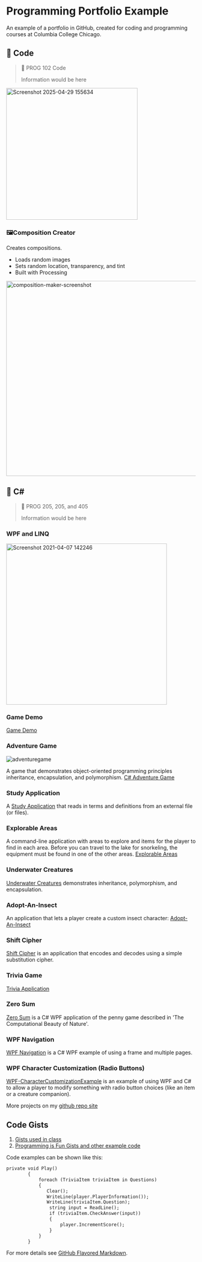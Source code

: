 # Programming Portfolio Example
An example of a portfolio in GitHub, created for coding and programming courses at Columbia College Chicago.

## 🐻 Code
> 🏅 PROG 102 Code
> 
> Information would be here
<img width="349" alt="Screenshot 2025-04-29 155634" src="https://github.com/user-attachments/assets/14b99732-9dba-4c42-a3b5-31e0fd83e6ca" />

### 🖼️Composition Creator
Creates compositions.

* Loads random images
* Sets random location, transparency, and tint
* Built with Processing

<img height="517" alt="composition-maker-screenshot" src="https://github.com/user-attachments/assets/318ed5e3-7f03-4d21-9a94-2f56423a8a7d" />

## 🐻 C#

> 🏅 PROG 205, 205, and 405
> 
> Information would be here
>

### WPF and LINQ

<img width="427" alt="Screenshot 2021-04-07 142246" src="https://github.com/user-attachments/assets/a10fa951-3c39-408f-8688-7f2321716f16" />


### Game Demo
[Game Demo](https://github.com/janell-baxter/GameDemo)

### Adventure Game
![adventuregame](https://github.com/user-attachments/assets/91a9bfb9-40f5-47ba-bd23-580a1b63b93f)

A game that demonstrates object-oriented programming principles inheritance, encapsulation, and polymorphism.
[C# Adventure Game](http://programmingisfun.com/learn/c-sharp-adventure-game)

### Study Application
A [Study Application](https://gist.github.com/janell-baxter/9689a2810202f4b0697a4ddce077fad1) that reads in terms and definitions from an external file (or files).

### Explorable Areas
A command-line application with areas to explore and items for the player to find in each area. Before you can travel to the lake for snorkeling, the equipment must be found in one of the other areas. [Explorable Areas](https://gist.github.com/janell-baxter/555f973ebfecb3a4da21b175cbc8f601)

### Underwater Creatures
[Underwater Creatures](https://gist.github.com/janell-baxter/4e593fe89ebede781baf7d5dce308829) demonstrates inheritance, polymorphism, and encapsulation. 

### Adopt-An-Insect
An application that lets a player create a custom insect character: [Adopt-An-Insect](https://gist.github.com/janellbaxter/4662ba74972338ea92f40f1e6051e220)

### Shift Cipher
[Shift Cipher](https://gist.github.com/janell-baxter/650c9e7b50fe760ef7d07f9b80b407e7) is an application that encodes and decodes using a simple substitution cipher. 

### Trivia Game
[Trivia Application](https://github.com/janellbaxter/TriviaApplication)

### Zero Sum
[Zero Sum](https://github.com/janellbaxter/zero-sum-pennies) is a C# WPF application of the penny game described in 'The Computational Beauty of Nature'. 

### WPF Navigation
[WPF Navigation](https://github.com/janellbaxter/WPF-Navigation) is a C# WPF example of using a frame and multiple pages.

### WPF Character Customization (Radio Buttons)
[WPF-CharacterCustomizationExample](https://github.com/janellbaxter/WPF-Navigation) is an example of using WPF and C# to allow a player to modify something with radio button choices (like an item or a creature companion).

More projects on my [github repo site](https://github.com/janellbaxter?tab=repositories)


## Code Gists

1. [Gists used in class](https://gist.github.com/janell-baxter)
2. [Programming is Fun Gists and other example code](https://gist.github.com/janellbaxter)


Code examples can be shown like this:
```markdown
private void Play()
        {
            foreach (TriviaItem triviaItem in Questions)
            {
               Clear();
               WriteLine(player.PlayerInformation());
               WriteLine(triviaItem.Question);
                string input = ReadLine();
                if (triviaItem.CheckAnswer(input))
                {
                    player.IncrementScore();
                }
            }
        }
```

For more details see [GitHub Flavored Markdown](https://guides.github.com/features/mastering-markdown/).

